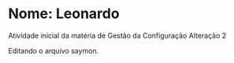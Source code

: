 # Nome: Leonardo
Atividade inicial da matéria de Gestão da Configuração
Alteração 2


Editando o arquivo saymon.
